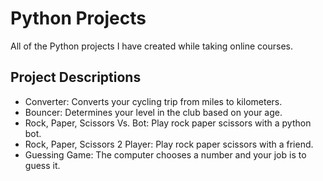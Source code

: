 # Python Projects

All of the Python projects I have created while taking online courses.

## Project Descriptions

- Converter: Converts your cycling trip from miles to kilometers.
- Bouncer: Determines your level in the club based on your age.
- Rock, Paper, Scissors Vs. Bot: Play rock paper scissors with a python bot.
- Rock, Paper, Scissors 2 Player: Play rock paper scissors with a friend.
- Guessing Game: The computer chooses a number and your job is to guess it.
